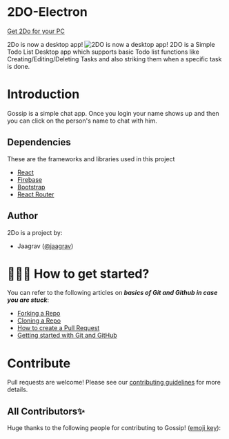 # 2DO-Electron
[Get 2Do for your PC](https://drive.google.com/file/d/1v77270ctI_8HF8SRg9OwTTqkOOgkJSVY/view?usp=sharing)

2Do is now a desktop app!
![2DO is now a desktop app!](https://user-images.githubusercontent.com/52719271/97878268-6b4b2300-1d44-11eb-85a6-00700094bae6.jpg)
2DO is a Simple Todo List Desktop app which supports basic Todo list functions like Creating/Editing/Deleting Tasks and also striking them when a specific task is done. 
# Introduction
Gossip is a simple chat app. Once you login your name shows up and then you can click on the person's name to chat with him. 


## Dependencies

These are the frameworks and libraries used in this project

- [React](https://reactjs.org)
- [Firebase](https://firebase.google.com/)
- [Bootstrap](https://getbootstrap.com/)
- [React Router](https://reactrouter.com/)


## Author

2Do is a project by:
-   Jaagrav ([@jaagrav](https://github.com/jaagrav))

# 👨🏻‍💻 How to get started?

You can refer to the following articles on  **_basics of Git and Github in case you are stuck_**:

-   [Forking a Repo](https://help.github.com/en/github/getting-started-with-github/fork-a-repo)
-   [Cloning a Repo](https://help.github.com/en/desktop/contributing-to-projects/creating-a-pull-request)
-   [How to create a Pull Request](https://opensource.com/article/19/7/create-pull-request-github)
-   [Getting started with Git and GitHub](https://towardsdatascience.com/getting-started-with-git-and-github-6fcd0f2d4ac6)

# Contribute
Pull requests are welcome! Please see our  [contributing guidelines](https://github.com/LunarShuttle/Gossip-App/blob/main/CONTRIBUTING.md) for more details.
## All Contributors✨ 

Huge thanks to the following people for contributing to Gossip! ([emoji key](https://allcontributors.org/docs/en/emoji-key)):
